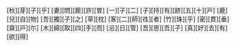 [秋][芽][子][乎] [妻][問][鹿][許][曽] [一][子][二] [子][持][有][跡][五][十][戸] [鹿][兒][自][物] [吾][獨][子][之] [草][枕] [客][二][師][徃][者] [竹][珠][乎] [密][貫][垂] [齋][戸][尓] [木][綿][取][四][手][而] [忌][日][管] [吾][思][吾][子] [真][好][去][有][欲][得]
